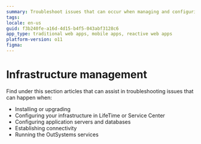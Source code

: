 ```yaml
---
summary: Troubleshoot issues that can occur when managing and configuring your OutSystems infrastructure.
tags: 
locale: en-us
guid: f3b240fe-a16d-4d15-b4f5-043abf3128c6
app_type: traditional web apps, mobile apps, reactive web apps
platform-version: o11
figma:
---
```


# Infrastructure management

Find under this section articles that can assist in troubleshooting issues that can happen when:

* Installing or upgrading
* Configuring your infrastructure in LifeTime or Service Center
* Configuring application servers and databases
* Establishing connectivity
* Running the OutSystems services
